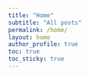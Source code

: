 ```yaml
---
title: "Home"
subtitle: "All posts"
permalink: /home/
layout: home
author_profile: true
toc: true
toc_sticky: true
---
```

